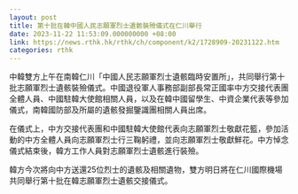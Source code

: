 ```yaml
---
layout: post
title: 第十批在韓中國人民志願軍烈士遺骸裝殮儀式在仁川舉行
date: 2023-11-22 11:53:09.000000000 +08:00
link: https://news.rthk.hk/rthk/ch/component/k2/1728909-20231122.htm
categories: rthk
---
```


中韓雙方上午在南韓仁川「中國人民志願軍烈士遺骸臨時安置所」，共同舉行第十批志願軍烈士遺骸裝殮儀式。中國退役軍人事務部副部長常正國率中方交接代表團全體人員、中國駐韓大使館相關人員，以及在韓中國留學生、中資企業代表等參加儀式，南韓國防部及所屬的遺骸發掘鑒識團相關人員出席。

在儀式上，中方交接代表團和中國駐韓大使館代表向志願軍烈士敬獻花籃，參加活動的中方全體人員向志願軍烈士行三鞠躬禮，並向志願軍烈士敬獻鮮花。中方悼念儀式結束後，韓方工作人員對志願軍烈士遺骸進行裝殮。

韓方今次將向中方送還25位烈士的遺骸及相關遺物，雙方明日將在仁川國際機場共同舉行第十批在韓志願軍烈士遺骸交接儀式。
